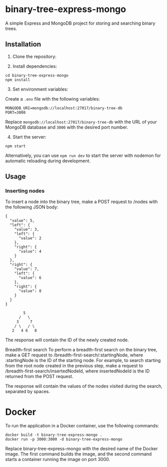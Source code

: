 # binary-tree-express-mongo

A simple Express and MongoDB project for storing and searching binary trees.

## Installation

1. Clone the repository:


2. Install dependencies:
```
cd binary-tree-express-mongo
npm install
```

3. Set environment variables:

Create a `.env` file with the following variables:
```
MONGODB_URI=mongodb://localhost:27017/binary-tree-db
PORT=3000
```

Replace `mongodb://localhost:27017/binary-tree-db` with the URL of your MongoDB database and `3000` with the desired port number.

4. Start the server:

```
npm start
```

Alternatively, you can use `npm run dev` to start the server with nodemon for automatic reloading during development.

## Usage

### Inserting nodes

To insert a node into the binary tree, make a POST request
to /nodes with the following JSON body:

```
{
  "value": 5,
  "left": {
    "value": 3,
    "left": {
      "value": 2
    },
    "right": {
      "value": 4
    }
  },
  "right": {
    "value": 7,
    "left": {
      "value": 6
    },
    "right": {
      "value": 8
    }
  }
}
```

```
        5
      /   \
     3     7
    / \   / \
   2   4 6   8

```

The response will contain the ID of the newly created node.

Breadth-first search
To perform a breadth-first search on the binary tree, make a GET request to /breadth-first-search/:startingNode, where :startingNode is the ID of the starting node. For example, to search starting from the root node created in the previous step, make a request to /breadth-first-search/insertedNodeId, where insertedNodeId is the ID returned from the POST request.

The response will contain the values of the nodes visited during the search, separated by spaces.

# Docker

To run the application in a Docker container, use the following commands:

```
docker build -t binary-tree-express-mongo .
docker run -p 3000:3000 -d binary-tree-express-mongo
```
Replace binary-tree-express-mongo with the desired name of the Docker image. The first command builds the image, and the second command starts a container running the image on port 3000.

